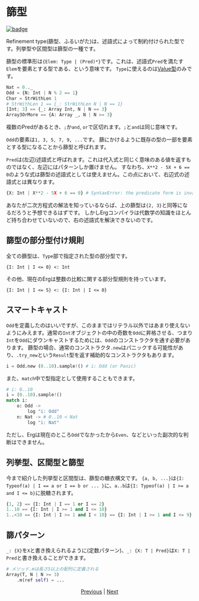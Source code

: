# 篩型

[![badge](https://img.shields.io/endpoint.svg?url=https%3A%2F%2Fgezf7g7pd5.execute-api.ap-northeast-1.amazonaws.com%2Fdefault%2Fsource_up_to_date%3Fowner%3Derg-lang%26repos%3Derg%26ref%3Dmain%26path%3Ddoc/EN/syntax/type/12_refinement.md%26commit_hash%3Dc248056b7e0273027b3c86fb912430bbde711941)](https://gezf7g7pd5.execute-api.ap-northeast-1.amazonaws.com/default/source_up_to_date?owner=erg-lang&repos=erg&ref=main&path=doc/EN/syntax/type/12_refinement.md&commit_hash=c248056b7e0273027b3c86fb912430bbde711941)

Refinement type(篩型、ふるいがた)は、述語式によって制約付けられた型です。列挙型や区間型は篩型の一種です。

篩型の標準形は`{Elem: Type | (Pred)*}`です。これは、述語式`Pred`を満たす`Elem`を要素とする型である、という意味です。
`Type`に使えるのは[Value型](./08_value.md)のみです。

```python
Nat = 0.._
Odd = {N: Int | N % 2 == 1}
Char = StrWithLen 1
# StrWithLen 1 == {_: StrWithLen N | N == 1}
[Int; 3] == {_: Array Int, N | N == 3}
Array3OrMore == {A: Array _, N | N >= 3}
```

複数のPredがあるとき、`;`か`and`, `or`で区切れます。`;`と`and`は同じ意味です。

`Odd`の要素は`1, 3, 5, 7, 9, ...`です。
篩にかけるように既存の型の一部を要素とする型になることから篩型と呼ばれます。

`Pred`は(左辺)述語式と呼ばれます。これは代入式と同じく意味のある値を返すものではなく、左辺にはパターンしか置けません。
すなわち、`X**2 - 5X + 6 == 0`のような式は篩型の述語式としては使えません。この点において、右辺式の述語式とは異なります。

```python
{X: Int | X**2 - 5X + 6 == 0} # SyntaxError: the predicate form is invalid. Only names can be on the left-hand side
```

あなたが二次方程式の解法を知っているならば、上の篩型は`{2, 3}`と同等になるだろうと予想できるはずです。
しかしErgコンパイラは代数学の知識をほとんど持ち合わせていないので、右の述語式を解決できないのです。

## 篩型の部分型付け規則

全ての篩型は、`Type`部で指定された型の部分型です。

```erg
{I: Int | I <= 0} <: Int
```

その他、現在のErgは整数の比較に関する部分型規則を持っています。

```erg
{I: Int | I <= 5} <: {I: Int | I <= 0}
```

## スマートキャスト

`Odd`を定義したのはいいですが、このままではリテラル以外ではあまり使えないようにみえます。通常の`Int`オブジェクトの中の奇数を`Odd`に昇格させる、つまり`Int`を`Odd`にダウンキャストするためには、`Odd`のコンストラクタを通す必要があります。
篩型の場合、通常のコンストラクタ`.new`はパニックする可能性があり、`.try_new`という`Result`型を返す補助的なコンストラクタもあります。

```python
i = Odd.new (0..10).sample!() # i: Odd (or Panic)
```

また、`match`中で型指定として使用することもできます。

```python
# i: 0..10
i = (0..10).sample!()
match i:
    o: Odd ->
        log "i: Odd"
    n: Nat -> # 0..10 < Nat
        log "i: Nat"
```

ただし、Ergは現在のところ`Odd`でなかったから`Even`、などといった副次的な判断はできません。

## 列挙型、区間型と篩型

今まで紹介した列挙型と区間型は、篩型の糖衣構文です。
`{a, b, ...}`は`{I: Typeof(a) | I == a or I == b or ... }`に、`a..b`は`{I: Typeof(a) | I >= a and I <= b}`に脱糖されます。

```python
{1, 2} == {I: Int | I == 1 or I == 2}
1..10 == {I: Int | I >= 1 and I <= 10}
1..<10 == {I: Int | I >= 1 and I < 10} == {I: Int | I >= 1 and I <= 9}
```

## 篩パターン

`_: {X}`を`X`と書き換えられるように(定数パターン)、`_: {X: T | Pred}`は`X: T | Pred`と書き換えることができます。

```python
# メソッド.mは長さ3以上の配列に定義される
Array(T, N | N >= 3)
    .m(ref self) = ...
```

<p align='center'>
    <a href='./11_enum.md'>Previous</a> | <a href='./13_algebraic.md'>Next</a>
</p>
